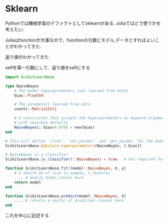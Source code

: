 # Sklearn

Pythonでは機械学習のデファクトとしてsklearnがある.
Juliaではどう使うかを考えたい.

Juliaはfunctionが大事なので、functionの引数にモデル,データとすればよいことがわかってきた.


返り値がわかってきた.

selfを第一引数にして、返り値をselfにする


```julia
import ScikitLearnBase

type NaiveBayes
    # The model hyperparameters (not learned from data)
    bias::Float64

    # The parameters learned from data
    counts::Matrix{Int}

    # A constructor that accepts the hyperparameters as keyword arguments
    # with sensible defaults
    NaiveBayes(; bias=0.0f0) = new(bias)
end

# This will define `clone`, `set_params!` and `get_params` for the model
ScikitLearnBase.@declare_hyperparameters(NaiveBayes, [:bias])

# NaiveBayes is a classifier
ScikitLearnBase.is_classifier(::NaiveBayes) = true   # not required for transformers

function ScikitLearnBase.fit!(model::NaiveBayes, X, y)
    # X should be of size (n_sample, n_feature)
    .... # modify model.counts here
    return model
end

function ScikitLearnBase.predict(model::NaiveBayes, X)
    .... # returns a vector of predicted classes here
end
```
これを中心に記述する
